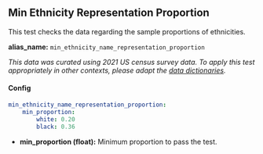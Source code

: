 
<div class="h3-box" markdown="1">

## Min Ethnicity Representation Proportion

This test checks the data regarding the sample proportions of ethnicities.

**alias_name:** `min_ethnicity_name_representation_proportion`

<i class="fa fa-info-circle"></i>
<em>This data was curated using 2021 US census survey data. To apply this test appropriately in other contexts, please adapt the [data dictionaries](https://github.com/JohnSnowLabs/nlptest/blob/main/nlptest/transform/utils.py).</em>

#### Config
```yaml
min_ethnicity_name_representation_proportion:
    min_proportion: 
        white: 0.20
        black: 0.36                
```

- **min_proportion (float):** Minimum proportion to pass the test.

<!-- #### Examples -->

</div>